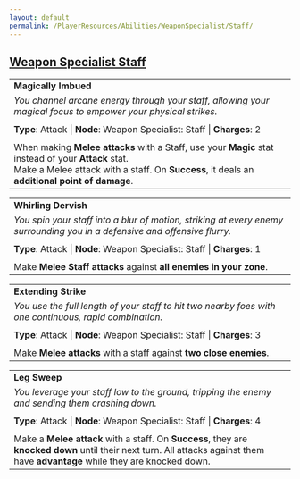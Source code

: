 ```yaml
---
layout: default
permalink: /PlayerResources/Abilities/WeaponSpecialist/Staff/
---
```

## [Weapon Specialist Staff](#Staff)

|                                                                                                                                                            |
| :--------------------------------------------------------------------------------------------------------- |
| **Magically Imbued** |
| *You channel arcane energy through your staff, allowing your magical focus to empower your physical strikes.* |
| |
| **Type**: Attack \| **Node**: Weapon Specialist: Staff \| **Charges**: 2 |
| |
| When making **Melee attacks** with a Staff, use your **Magic** stat instead of your **Attack** stat.<br>Make a Melee attack with a staff. On **Success**, it deals an **additional point of damage**. |

|                                                                                                                                                            |
| :--------------------------------------------------------------------------------------------------------- |
| **Whirling Dervish** |
| *You spin your staff into a blur of motion, striking at every enemy surrounding you in a defensive and offensive flurry.* |
| |
| **Type**: Attack \| **Node**: Weapon Specialist: Staff \| **Charges**: 1 |
| |
| Make **Melee Staff attacks** against **all enemies in your zone**. |

|                                                                                                                                                            |
| :--------------------------------------------------------------------------------------------------------- |
| **Extending Strike** |
| *You use the full length of your staff to hit two nearby foes with one continuous, rapid combination.* |
| |
| **Type**: Attack \| **Node**: Weapon Specialist: Staff \| **Charges**: 3 |
| |
| Make **Melee attacks** with a staff against **two close enemies**. |

|                                                                                                                                                            |
| :--------------------------------------------------------------------------------------------------------- |
| **Leg Sweep** |
| *You leverage your staff low to the ground, tripping the enemy and sending them crashing down.* |
| |
| **Type**: Attack \| **Node**: Weapon Specialist: Staff \| **Charges**: 4 |
| |
| Make a **Melee attack** with a staff. On **Success**, they are **knocked down** until their next turn. All attacks against them have **advantage** while they are knocked down. |